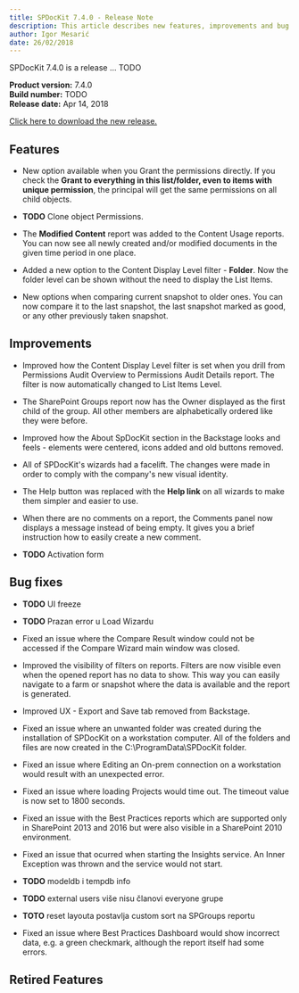 ```yaml
---
title: SPDocKit 7.4.0 - Release Note
description: This article describes new features, improvements and bug fixes delivered in SPDocKit 7.4.0.
author: Igor Mesarić
date: 26/02/2018
---
```

SPDocKit 7.4.0 is a release ... TODO

__Product version:__ 7.4.0  
__Build number:__ TODO  
__Release date:__ Apr 14, 2018

[Click here to download the new release.](https://www.spdockit.com/downloads/)

## Features

* New option available when you Grant the permissions directly. If you check the __Grant to everything in this list/folder, even to items with unique permission__, the principal will get the same permissions on all child objects.

* __TODO__ Clone object Permissions.

* The __Modified Content__ report was added to the Content Usage reports. You can now see all newly created and/or modified documents in the given time period in one place. 

* Added a new option to the Content Display Level filter - __Folder__. Now the folder level can be shown without the need to display the List Items. 

* New options when comparing current snapshot to older ones. You can now compare it to the last snapshot, the last snapshot marked as good, or any other previously taken snapshot.

## Improvements

* Improved how the Content Display Level filter is set when you drill from Permissions Audit Overview to Permissions Audit Details report. The filter is now automatically changed to List Items Level.

* The SharePoint Groups report now has the Owner displayed as the first child of the group. All other members are alphabetically ordered like they were before.

* Improved how the About SpDocKit section in the Backstage looks and feels - elements were centered, icons added and old buttons removed. 

* All of SPDocKit's wizards had a facelift. The changes were made in order to comply with the company's new visual identity. 

* The Help button was replaced with the __Help link__ on all wizards to make them simpler and easier to use. 

* When there are no comments on a report, the Comments panel now displays a message instead of being empty. It gives you a brief instruction how to easily create a new comment.

* __TODO__ Activation form

## Bug fixes

* __TODO__ UI freeze

* __TODO__ Prazan error u Load Wizardu

* Fixed an issue where the Compare Result window could not be accessed if the Compare Wizard main window was closed.

* Improved the visibility of filters on reports. Filters are now visible even when the opened report has no data to show. This way you can easily navigate to a farm or snapshot where the data is available and the report is generated. 

* Improved UX - Export and Save tab removed from Backstage.

* Fixed an issue where an unwanted folder was created during the installation of SPDocKit on a workstation computer. All of the folders and files are now created in the C:\ProgramData\SPDocKit folder. 

* Fixed an issue where Editing an On-prem connection on a workstation would result with an unexpected error.

* Fixed an issue where loading Projects would time out. The timeout value is now set to 1800 seconds.   

* Fixed an issue with the Best Practices reports which are supported only in SharePoint 2013 and 2016 but were also visible in a SharePoint 2010 environment.

* Fixed an issue that ocurred when starting the Insights service. An Inner Exception was thrown and the service would not start.

* __TODO__ modeldb  i tempdb info

* __TODO__ external users više nisu članovi everyone grupe

* __TOTO__ reset layouta postavlja custom sort na SPGroups reportu

* Fixed an issue where Best Practices Dashboard would show incorrect data, e.g. a green checkmark, although the report itself had some errors.


## Retired Features 
